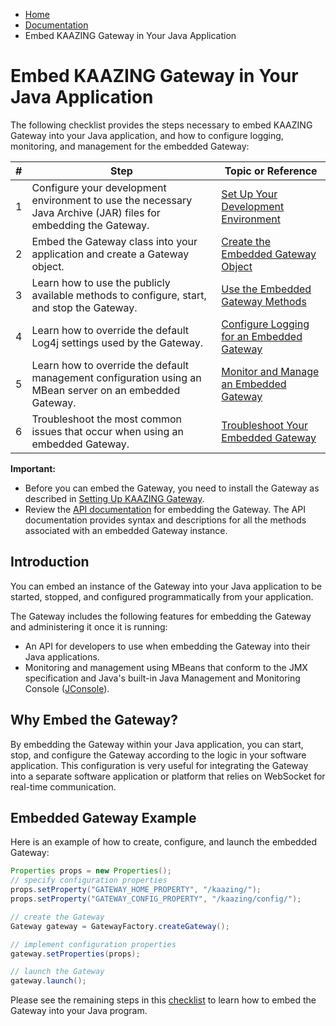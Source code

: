 -   [Home](../../index.md)
-   [Documentation](../index.md)
-   Embed KAAZING Gateway in Your Java Application

Embed KAAZING Gateway in Your Java Application
==============================================

The following checklist provides the steps necessary to embed KAAZING Gateway into your Java application, and how to configure logging, monitoring, and management for the embedded Gateway:

| \#  | Step                                                                                                               | Topic or Reference                                                                   |
|-----|--------------------------------------------------------------------------------------------------------------------|--------------------------------------------------------------------------------------|
| 1   | Configure your development environment to use the necessary Java Archive (JAR) files for embedding the Gateway. | [Set Up Your Development Environment](../embedded/p_embed_setup.md)                |
| 2   | Embed the Gateway class into your application and create a Gateway object.                                      | [Create the Embedded Gateway Object](../embedded/p_embed_object.md)         |
| 3   | Learn how to use the publicly available methods to configure, start, and stop the Gateway.                      | [Use the Embedded Gateway Methods](../embedded/p_embed_methods.md)          |
| 4   | Learn how to override the default Log4j settings used by the Gateway.                                           | [Configure Logging for an Embedded Gateway](../embedded/p_embed_logging.md) |
| 5   | Learn how to override the default management configuration using an MBean server on an embedded Gateway.        | [Monitor and Manage an Embedded Gateway](../embedded/p_embed_monitor.md)    |
| 6   | Troubleshoot the most common issues that occur when using an embedded Gateway.                                  | [Troubleshoot Your Embedded Gateway](../embedded/p_embed_tshoot.md)         |

**Important:** 
-   Before you can embed the Gateway, you need to install the Gateway as described in [Setting Up KAAZING Gateway](../about/setup-guide.md).
-   Review the [API documentation](../apidoc/server/gateway/server/api/index.md) for embedding the Gateway. The API documentation provides syntax and descriptions for all the methods associated with an embedded Gateway instance.

Introduction
------------

You can embed an instance of the Gateway into your Java application to be started, stopped, and configured programmatically from your application.

The Gateway includes the following features for embedding the Gateway and administering it once it is running:
-   An API for developers to use when embedding the Gateway into their Java applications.
-   Monitoring and management using MBeans that conform to the JMX specification and Java's built-in Java Management and Monitoring Console ([JConsole](http://docs.oracle.com/javase/7/docs/technotes/guides/management/jconsole.html)).

Why Embed the Gateway?
-------------------------

By embedding the Gateway within your Java application, you can start, stop, and configure the Gateway according to the logic in your software application. This configuration is very useful for integrating the Gateway into a separate software application or platform that relies on WebSocket for real-time communication.

Embedded Gateway Example
-------------------------------

Here is an example of how to create, configure, and launch the embedded Gateway:

``` java
Properties props = new Properties();
// specify configuration properties
props.setProperty("GATEWAY_HOME_PROPERTY", "/kaazing/");
props.setProperty("GATEWAY_CONFIG_PROPERTY", "/kaazing/config/");

// create the Gateway 
Gateway gateway = GatewayFactory.createGateway();

// implement configuration properties
gateway.setProperties(props);

// launch the Gateway
gateway.launch();
```

Please see the remaining steps in this [checklist](#embed-kaazing-gateway-in-your-java-application) to learn how to embed the Gateway into your Java program.


